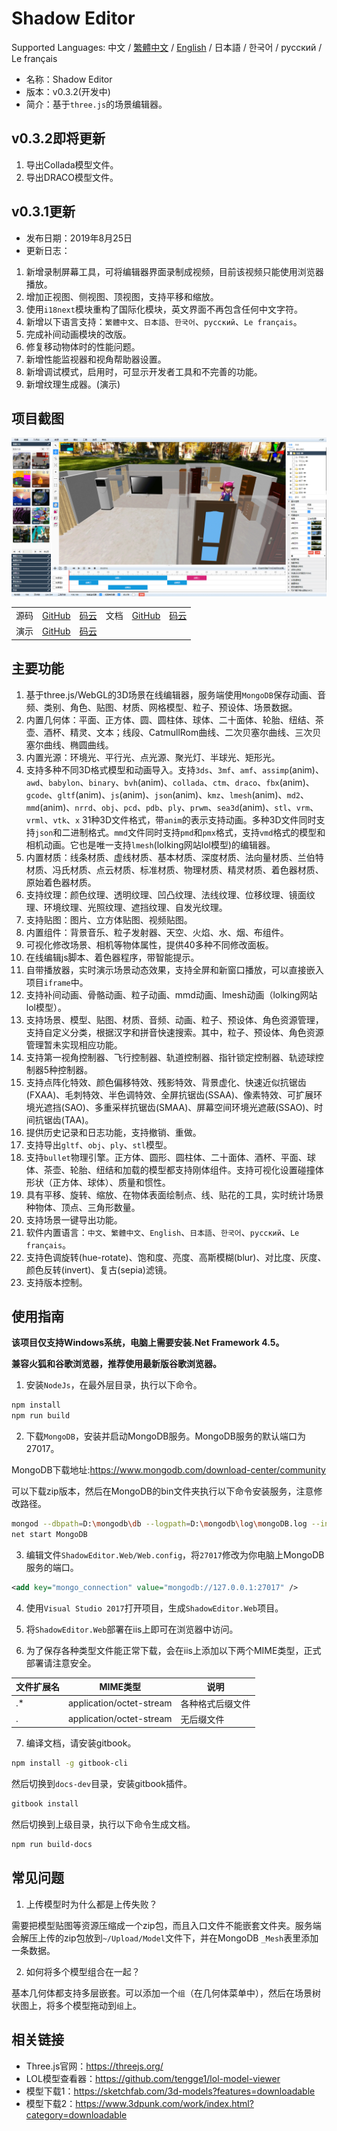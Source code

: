 # Shadow Editor

Supported Languages: 中文 / [繁體中文](README-tw.md) / [English](README-en.md) / 日本語 / 한국어 / русский / Le français

* 名称：Shadow Editor
* 版本：v0.3.2(开发中)
* 简介：基于`three.js`的场景编辑器。

## v0.3.2即将更新

1. 导出Collada模型文件。
2. 导出DRACO模型文件。

## v0.3.1更新

* 发布日期：2019年8月25日
* 更新日志：

1. 新增录制屏幕工具，可将编辑器界面录制成视频，目前该视频只能使用浏览器播放。
2. 增加正视图、侧视图、顶视图，支持平移和缩放。
3. 使用`i18next`模块重构了国际化模块，英文界面不再包含任何中文字符。
4. 新增以下语言支持：`繁體中文`、`日本語`、`한국어`、`русский`、`Le français`。
5. 完成补间动画模块的改版。
6. 修复移动物体时的性能问题。
7. 新增性能监视器和视角帮助器设置。
8. 新增调试模式，启用时，可显示开发者工具和不完善的功能。
9. 新增纹理生成器。(演示)

## 项目截图

![image](images/scene20190825.png)

<table>
    <tr>
        <td>源码</td>
        <td><a href="https://github.com/tengge1/ShadowEditor">GitHub</a></td>
        <td><a href="https://gitee.com/tengge1/ShadowEditor">码云</a></td>
        <td>文档</td>
        <td><a href="https://tengge1.github.io/ShadowEditor/">GitHub</a></td>
        <td><a href="https://tengge1.gitee.io/shadoweditor/">码云</a></td>
    </tr>
    <tr>
        <td>演示</td>
        <td><a href="https://tengge1.github.io/ShadowEditor-examples/">GitHub</a></td>
        <td><a href="http://tengge1.gitee.io/shadoweditor-examples/">码云</a></td>
        <td></td>
        <td></td>
        <td></td>
    </tr>
</table>

## 主要功能

1. 基于three.js/WebGL的3D场景在线编辑器，服务端使用`MongoDB`保存动画、音频、类别、角色、贴图、材质、网格模型、粒子、预设体、场景数据。
2. 内置几何体：平面、正方体、圆、圆柱体、球体、二十面体、轮胎、纽结、茶壶、酒杯、精灵、文本；线段、CatmullRom曲线、二次贝塞尔曲线、三次贝塞尔曲线、椭圆曲线。
3. 内置光源：环境光、平行光、点光源、聚光灯、半球光、矩形光。
4. 支持多种不同3D格式模型和动画导入。支持`3ds`、`3mf`、`amf`、`assimp`(anim)、`awd`、`babylon`、`binary`、`bvh`(anim)、`collada`、`ctm`、`draco`、`fbx`(anim)、`gcode`、`gltf`(anim)、`js`(anim)、`json`(anim)、`kmz`、`lmesh`(anim)、`md2`、`mmd`(anim)、`nrrd`、`obj`、`pcd`、`pdb`、`ply`、`prwm`、`sea3d`(anim)、`stl`、`vrm`、`vrml`、`vtk`、`x` 31种3D文件格式，带`anim`的表示支持动画。多种3D文件同时支持`json`和二进制格式。`mmd`文件同时支持`pmd`和`pmx`格式，支持`vmd`格式的模型和相机动画。它也是唯一支持`lmesh`(lolking网站lol模型)的编辑器。
5. 内置材质：线条材质、虚线材质、基本材质、深度材质、法向量材质、兰伯特材质、冯氏材质、点云材质、标准材质、物理材质、精灵材质、着色器材质、原始着色器材质。
6. 支持纹理：颜色纹理、透明纹理、凹凸纹理、法线纹理、位移纹理、镜面纹理、环境纹理、光照纹理、遮挡纹理、自发光纹理。
7. 支持贴图：图片、立方体贴图、视频贴图。
8. 内置组件：背景音乐、粒子发射器、天空、火焰、水、烟、布组件。
9. 可视化修改场景、相机等物体属性，提供40多种不同修改面板。
10. 在线编辑js脚本、着色器程序，带智能提示。
11. 自带播放器，实时演示场景动态效果，支持全屏和新窗口播放，可以直接嵌入项目`iframe`中。
12. 支持补间动画、骨骼动画、粒子动画、mmd动画、lmesh动画（lolking网站lol模型）。
13. 支持场景、模型、贴图、材质、音频、动画、粒子、预设体、角色资源管理，支持自定义分类，根据汉字和拼音快速搜索。其中，粒子、预设体、角色资源管理暂未实现相应功能。
14. 支持第一视角控制器、飞行控制器、轨道控制器、指针锁定控制器、轨迹球控制器5种控制器。
15. 支持点阵化特效、颜色偏移特效、残影特效、背景虚化、快速近似抗锯齿(FXAA)、毛刺特效、半色调特效、全屏抗锯齿(SSAA)、像素特效、可扩展环境光遮挡(SAO)、多重采样抗锯齿(SMAA)、屏幕空间环境光遮蔽(SSAO)、时间抗锯齿(TAA)。
16. 提供历史记录和日志功能，支持撤销、重做。
17. 支持导出`gltf`、`obj`、`ply`、`stl`模型。
18. 支持`bullet`物理引擎。正方体、圆形、圆柱体、二十面体、酒杯、平面、球体、茶壶、轮胎、纽结和加载的模型都支持刚体组件。支持可视化设置碰撞体形状（正方体、球体）、质量和惯性。
19. 具有平移、旋转、缩放、在物体表面绘制点、线、贴花的工具，实时统计场景种物体、顶点、三角形数量。
20. 支持场景一键导出功能。
21. 软件内置语言：`中文`、`繁體中文`、`English`、`日本語`、`한국어`、`русский`、`Le français`。
22. 支持色调旋转(hue-rotate)、饱和度、亮度、高斯模糊(blur)、对比度、灰度、颜色反转(invert)、复古(sepia)滤镜。
23. 支持版本控制。

## 使用指南

**该项目仅支持Windows系统，电脑上需要安装.Net Framework 4.5。**

**兼容火狐和谷歌浏览器，推荐使用最新版谷歌浏览器。**

1. 安装`NodeJs`，在最外层目录，执行以下命令。

```bash
npm install
npm run build
```

2. 下载`MongoDB`，安装并启动MongoDB服务。MongoDB服务的默认端口为27017。

MongoDB下载地址:https://www.mongodb.com/download-center/community

可以下载zip版本，然后在MongoDB的bin文件夹执行以下命令安装服务，注意修改路径。

```bash
mongod --dbpath=D:\mongodb\db --logpath=D:\mongodb\log\mongoDB.log --install --serviceName MongoDB
net start MongoDB
```

3. 编辑文件`ShadowEditor.Web/Web.config`，将`27017`修改为你电脑上MongoDB服务的端口。

```xml
<add key="mongo_connection" value="mongodb://127.0.0.1:27017" />
```

4. 使用`Visual Studio 2017`打开项目，生成`ShadowEditor.Web`项目。

5. 将`ShadowEditor.Web`部署在iis上即可在浏览器中访问。

6. 为了保存各种类型文件能正常下载，会在iis上添加以下两个MIME类型，正式部署请注意安全。

| 文件扩展名 | MIME类型 | 说明 |
| --------- | -------- | ---- |
| .* | application/octet-stream | 各种格式后缀文件 |
| . | application/octet-stream | 无后缀文件 |

7. 编译文档，请安装gitbook。

```bash
npm install -g gitbook-cli
```

然后切换到`docs-dev`目录，安装gitbook插件。

```bash
gitbook install
```

然后切换到上级目录，执行以下命令生成文档。

```bash
npm run build-docs
```

## 常见问题

1. 上传模型时为什么都是上传失败？

需要把模型贴图等资源压缩成一个zip包，而且入口文件不能嵌套文件夹。服务端会解压上传的zip包放到`~/Upload/Model`文件下，并在MongoDB `_Mesh`表里添加一条数据。

2. 如何将多个模型组合在一起？

基本几何体都支持多层嵌套。可以添加一个`组`（在几何体菜单中），然后在场景树状图上，将多个模型拖动到`组`上。

## 相关链接

* Three.js官网：https://threejs.org/
* LOL模型查看器：https://github.com/tengge1/lol-model-viewer
* 模型下载1：https://sketchfab.com/3d-models?features=downloadable
* 模型下载2：https://www.3dpunk.com/work/index.html?category=downloadable
